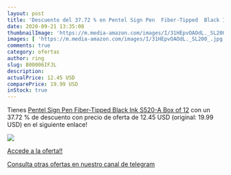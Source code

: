 ```yaml
---
layout: post
title: 'Descuento del 37.72 % en Pentel Sign Pen  Fiber-Tipped  Black Ink'
date: 2020-09-21 13:35:08
thumbnailImage: 'https://m.media-amazon.com/images/I/31HEpvOAOdL._SL200_.jpg'
images: [ 'https://m.media-amazon.com/images/I/31HEpvOAOdL._SL200_.jpg' ]
comments: true
category: ofertas
author: ring
slug: B00006IFJL
description:
actualPrice: 12.45 USD
comparePrice: 19.99 USD
inStock: true
---
```


Tienes [Pentel Sign Pen  Fiber-Tipped  Black Ink  S520-A   Box of 12](https://www.amazon.com/dp/B00006IFJL/?tag=redken08-20) con un 37.72 % de descuento con precio de oferta de 12.45 USD (original: 19.99 USD) en el siguiente enlace!

[![](https://m.media-amazon.com/images/I/31HEpvOAOdL._SL200_.jpg)](https://www.amazon.com/dp/B00006IFJL/?tag=redken08-20)

[Accede a la oferta!!](https://www.amazon.com/dp/B00006IFJL/?tag=redken08-20)

[Consulta otras ofertas en nuestro canal de telegram](https://t.me/s/ofertas25)
